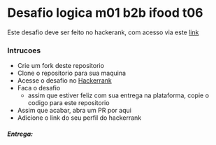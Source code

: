 # Desafio logica m01 b2b ifood t06

Este desafio deve ser feito no hackerank, com acesso via este [link](https://github.com/cubos-academy/desafio-logica-m01-b2b-ifood-t06)

### Intrucoes
- Crie um fork deste repositorio
- Clone o repositorio para sua maquina
- Acesse o desafio no [Hackerrank](https://github.com/cubos-academy/desafio-logica-m01-b2b-ifood-t06)
- Faca o desafio
  - assim que estiver feliz com sua entrega na plataforma, copie o codigo para este repositorio
- Assim que acabar, abra um PR por aqui
- Adicione o link do seu perfil do hackerrank

##### Entrega: <Seu perfil aqui>
